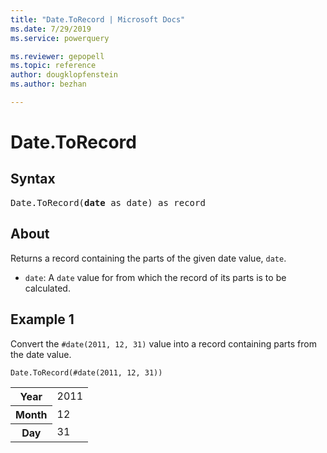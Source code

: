 ```yaml
---
title: "Date.ToRecord | Microsoft Docs"
ms.date: 7/29/2019
ms.service: powerquery

ms.reviewer: gepopell
ms.topic: reference
author: dougklopfenstein
ms.author: bezhan

---
```

# Date.ToRecord

## Syntax

<pre>
Date.ToRecord(<b>date</b> as date) as record
</pre>
  
## About  
Returns a record containing the parts of the given date value, `date`. <ul> <li><code>date</code>: A <code>date</code> value for from which the record of its parts is to be calculated.</li> </ul>

## Example 1
Convert the `#date(2011, 12, 31)` value into a record containing parts from the date value.

```powerquery-m
Date.ToRecord(#date(2011, 12, 31))
```

<table> <tr> <th>Year</th> <td>2011</td> </tr> <tr> <th>Month</th> <td>12</td> </tr> <tr> <th>Day</th> <td>31</td> </tr> </table>
